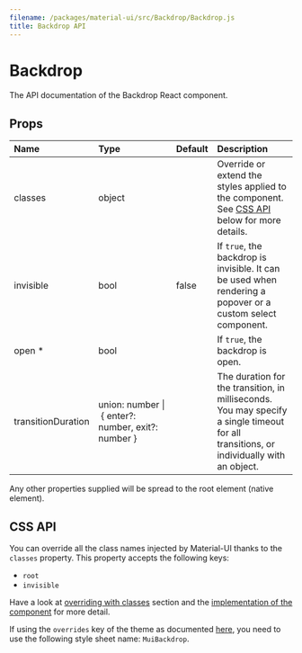 ```yaml
---
filename: /packages/material-ui/src/Backdrop/Backdrop.js
title: Backdrop API
---
```


<!--- This documentation is automatically generated, do not try to edit it. -->

# Backdrop

<p class="description">The API documentation of the Backdrop React component.</p>



## Props

| Name | Type | Default | Description |
|:-----|:-----|:--------|:------------|
| <span class="prop-name">classes</span> | <span class="prop-type">object |   | Override or extend the styles applied to the component. See [CSS API](#css-api) below for more details. |
| <span class="prop-name">invisible</span> | <span class="prop-type">bool | <span class="prop-default">false</span> | If `true`, the backdrop is invisible. It can be used when rendering a popover or a custom select component. |
| <span class="prop-name required">open *</span> | <span class="prop-type">bool |   | If `true`, the backdrop is open. |
| <span class="prop-name">transitionDuration</span> | <span class="prop-type">union:&nbsp;number&nbsp;&#124;<br>&nbsp;{ enter?: number, exit?: number }<br> |   | The duration for the transition, in milliseconds. You may specify a single timeout for all transitions, or individually with an object. |

Any other properties supplied will be spread to the root element (native element).

## CSS API

You can override all the class names injected by Material-UI thanks to the `classes` property.
This property accepts the following keys:
- `root`
- `invisible`

Have a look at [overriding with classes](/customization/overrides#overriding-with-classes) section
and the [implementation of the component](https://github.com/mui-org/material-ui/tree/master/packages/material-ui/src/Backdrop/Backdrop.js)
for more detail.

If using the `overrides` key of the theme as documented
[here](/customization/themes#customizing-all-instances-of-a-component-type),
you need to use the following style sheet name: `MuiBackdrop`.

